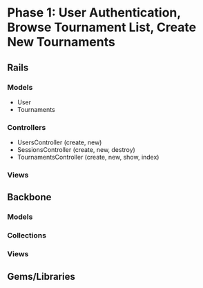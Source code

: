 # Phase 1: User Authentication, Browse Tournament List, Create New Tournaments

## Rails
### Models
* User
* Tournaments

### Controllers
* UsersController (create, new)
* SessionsController (create, new, destroy)
* TournamentsController (create, new, show, index)

### Views

## Backbone
### Models

### Collections

### Views

## Gems/Libraries
